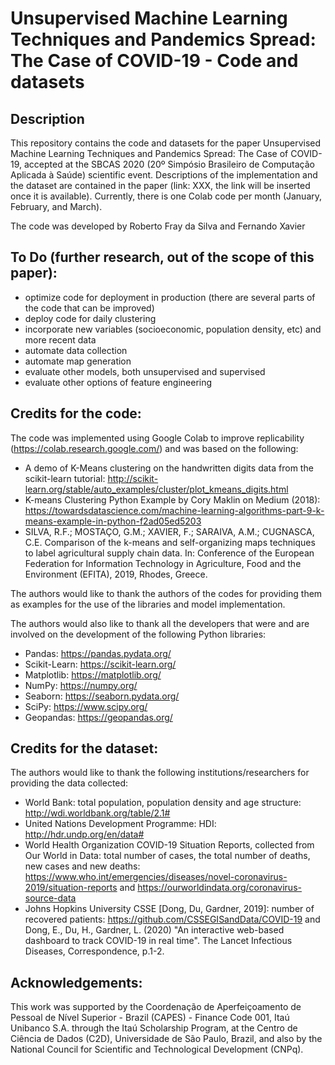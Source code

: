 # Unsupervised Machine Learning Techniques and Pandemics Spread: The Case of COVID-19 - Code and datasets
## Description
This repository contains the code and datasets for the paper Unsupervised Machine Learning Techniques and Pandemics Spread: The Case of COVID-19, accepted at the SBCAS 2020 (20º Simpósio Brasileiro de Computação Aplicada à Saúde) scientific event. Descriptions of the implementation and the dataset are contained in the paper (link: XXX, the link will be inserted once it is available). Currently, there is one Colab code per month (January, February, and March).

The code was developed by Roberto Fray da Silva and Fernando Xavier

## To Do (further research, out of the scope of this paper):
- optimize code for deployment in production (there are several parts of the code that can be improved)
- deploy code for daily clustering
- incorporate new variables (socioeconomic, population density, etc) and more recent data
- automate data collection
- automate map generation
- evaluate other models, both unsupervised and supervised
- evaluate other options of feature engineering

## Credits for the code:
The code was implemented using Google Colab to improve replicability (https://colab.research.google.com/) and was based on the following:
- A demo of K-Means clustering on the handwritten digits data from the scikit-learn tutorial: http://scikit-learn.org/stable/auto_examples/cluster/plot_kmeans_digits.html
- K-means Clustering Python Example by Cory Maklin on Medium (2018): https://towardsdatascience.com/machine-learning-algorithms-part-9-k-means-example-in-python-f2ad05ed5203
- SILVA, R.F.; MOSTAÇO, G.M.; XAVIER, F.; SARAIVA, A.M.; CUGNASCA, C.E. Comparison of the k-means and self-organizing maps techniques to label agricultural supply chain data. In: Conference of the European Federation for Information Technology in Agriculture, Food and the Environment (EFITA), 2019, Rhodes, Greece.

The authors would like to thank the authors of the codes for providing them as examples for the use of the libraries and model implementation. 

The authors would also like to thank all the developers that were and are involved on the development of the following Python libraries: 
- Pandas: https://pandas.pydata.org/
- Scikit-Learn: https://scikit-learn.org/
- Matplotlib: https://matplotlib.org/
- NumPy: https://numpy.org/
- Seaborn: https://seaborn.pydata.org/
- SciPy: https://www.scipy.org/
- Geopandas: https://geopandas.org/

## Credits for the dataset:
The authors would like to thank the following institutions/researchers for providing the data collected:
- World Bank: total population, population density and age structure: http://wdi.worldbank.org/table/2.1#
- United Nations Development Programme: HDI: http://hdr.undp.org/en/data#
- World Health Organization COVID-19 Situation Reports, collected from Our World in Data: total number of cases, the total number of deaths, new cases and new deaths: https://www.who.int/emergencies/diseases/novel-coronavirus-2019/situation-reports  and  https://ourworldindata.org/coronavirus-source-data
- Johns Hopkins University CSSE [Dong, Du, Gardner, 2019]: number of recovered patients: https://github.com/CSSEGISandData/COVID-19  and  Dong, E., Du, H., Gardner, L. (2020) "An interactive web-based dashboard to track COVID-19 in real time". The Lancet Infectious Diseases, Correspondence, p.1-2.

## Acknowledgements:
This work was supported by the Coordenação de Aperfeiçoamento de Pessoal de Nível Superior - Brazil (CAPES) - Finance Code 001, Itaú Unibanco S.A. through the Itaú Scholarship Program, at the Centro de Ciência de Dados (C2D), Universidade de São Paulo, Brazil, and also by the National Council for Scientific and Technological Development (CNPq).
